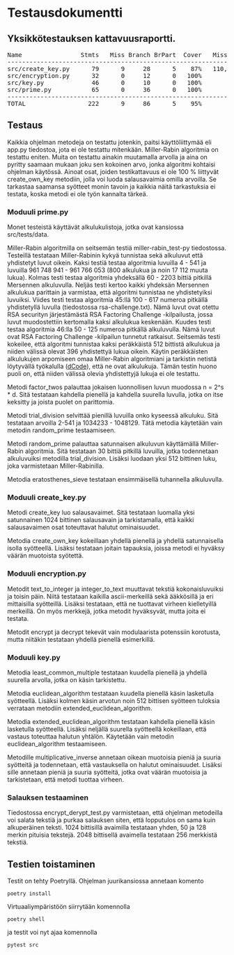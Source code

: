 # Testausdokumentti

## Yksikkötestauksen kattavuusraportti.

<pre>
Name                Stmts   Miss Branch BrPart  Cover   Missing
---------------------------------------------------------------
src/create_key.py      79      9     28      5    87%   110, 124-125, 127-128, 142-143, 147-151
src/encryption.py      32      0     12      0   100%
src/key.py             46      0     10      0   100%
src/prime.py           65      0     36      0   100%
---------------------------------------------------------------
TOTAL                 222      9     86      5    95%
</pre>


## Testaus

Kaikkia ohjelman metodeja on testattu jotenkin, paitsi käyttöliittymää eli app.py tiedostoa, jota ei ole testattu mitenkään. Miller-Rabin algoritmia on testattu eniten. Muita on testattu ainakin muutamalla arvolla ja aina on pyritty saamaan mukaan joku sen kokoinen arvo, jonka algoritmi kohtaisi ohjelman käytössä. Ainoat osat, joiden testikattavuus ei ole 100 % liittyvät create_own_key metodiin, jolla voi luoda salausavaimia omilla arvoilla. Se tarkastaa saamansa syötteet monin tavoin ja kaikkia näitä tarkastuksia ei testata, koska metodi ei ole työn kannalta tärkeä.

### Moduuli prime.py

Monet testeistä käyttävät alkulukulistoja, jotka ovat kansiossa src/tests/data.

Miller-Rabin algoritmilla on seitsemän testiä miller-rabin_test-py tiedostossa. Testeillä testataan Miller-Rabinin kykyä tunnistaa sekä alkuluvut että yhdistetyt luvut oikein. Kaksi testiä testaa algoritmia luvuilla 4 - 541 ja luvuilla 961 748 941 - 961 766 053 (800 alkulukua ja noin 17 112 muuta lukua). Kolmas testi testaa algoritmia yhdeksällä 60 - 2203 bittiä pitkillä Mersennen alkuluvulla. Neljäs testi kertoo kaikki yhdeksän Mersennen alkulukua parittain ja varmistaa, että algoritmi tunnistaa ne yhdistetyiksi luvuiksi. Viides testi testaa algoritmia 45:llä 100 - 617 numeroa pitkällä yhdistetyllä luvulla (tiedostossa rsa-challenge.txt). Nämä luvut ovat otettu RSA securityn järjestämästä RSA Factoring Challenge -kilpailusta, jossa luvut muodostettiin kertomalla kaksi alkulukua keskenään. Kuudes testi testaa algoritmia 46:lla 50 - 125 numeroa pitkällä alkuluvulla. Nämä luvut ovat RSA Factoring Challenge -kilpailun tunnetut ratkaisut. Seitsemäs testi kokeilee, että algoritmi tunnistaa kaksi peräkkäistä 512 bittistä alkulukua ja niiden välissä olevat 396 yhdistettyä lukua oikein. Käytin peräkkäisten alkulukujen arpomiseen omaa Miller-Rabin algoritmiani ja tarkistin netistä löytyvällä työkalulla ([dCode](https://www.dcode.fr/primality-test)), että ne ovat alkulukuja. Tämän testin huono puoli on, että niiden välissä olevia yhdistettyjä lukuja ei ole testattu.

Metodi factor_twos palauttaa jokaisen luonnollisen luvun muodossa n = 2^s * d. Sitä testataan kahdella pienellä ja kahdella suurella luvulla, jotka on itse keksitty ja joista puolet on parittomia. 

Metodi trial_division selvittää pienillä luvuilla onko kyseessä alkuluku. Sitä testataan arvoilla 2-541 ja 1034233 - 1048129. Tätä metodia käytetään vain metodin random_prime testaamiseen.

Metodi random_prime palauttaa satunnaisen alkuluvun käyttämällä Miller-Rabin algoritmia. Sitä testataan 30 bittiä pitkillä luvuilla, jotka todennetaan alkuluvuiksi metodilla trial_division. Lisäksi luodaan yksi 512 bittinen luku, joka varmistetaan Miller-Rabinilla.

Metodia eratosthenes_sieve testataan ensimmäisellä tuhannella alkuluvulla. 

### Moduuli create_key.py

Metodi create_key luo salausavaimet. Sitä testataan luomalla yksi satunnainen 1024 bittinen salausavain ja tarkistamalla, että kaikki salausavaimen osat toteuttavat halutut ominaisuudet.

Metodia create_own_key kokeillaan yhdellä pienellä ja yhdellä satunnaisella isolla syötteellä. Lisäksi testataan joitain tapauksia, joissa metodi ei hyväksy väärän muotoista syötettä.

### Moduuli encryption.py

Metodit text_to_integer ja integer_to_text muuttavat tekstiä kokonaisluvuiksi ja toisin päin. Niitä testataan kaikilla ascii-merkeillä sekä ääkkösillä ja eri mittaisilla syötteillä. Lisäksi testataan, että ne tuottavat virheen kielletyillä merkeillä. On myös merkkejä, jotka metodit hyväksyvät, mutta joita ei testata.

Metodit encrypt ja decrypt tekevät vain modulaarista potenssiin korotusta, mutta niitäkin testataan yhdellä pienellä esimerkillä.

### Moduuli key.py

Metodia least_common_multiple testataan kuudella pienellä ja yhdellä suurella arvolla, jotka on käsin tarkistettu.

Metodia euclidean_algorithm testataan kuudella pienellä käsin lasketulla syötteellä. Lisäksi kolmen käsin arvotun noin 512 bittisen syötteen tuloksia verrataan metodiin extended_euclidean_algorithm.

Metodia extended_euclidean_algorithm testataan kahdella pienellä käsin lasketulla syötteellä. Lisäksi neljällä suurella syötteellä kokeillaan, että vastaus toteuttaa halutun yhtälön. Käytetään vain metodin euclidean_algorithm testaamiseen.

Metodille multiplicative_inverse annetaan oikean muotoisia pieniä ja suuria syötteitä ja todennetaan, että vastauksella on halutut ominaisuudet. Lisäksi sille annetaan pieniä ja suuria syötteitä, jotka ovat väärän muotoisia ja tarkistetaan, että metodi tuottaa virheen. 

### Salauksen testaaminen

Tiedostossa encrypt_derypt_test.py varmistetaan, että ohjelman metodeilla voi salata tekstiä ja purkaa salauksen siten, että lopputulos on sama kuin alkuperäinen teksti. 1024 bittisillä avaimilla testataan yhden, 50 ja 128 merkin pituisia tekstejä. 2048 bittisellä avaimella testataan 256 merkkistä tekstiä.

## Testien toistaminen

Testit on tehty Poetryllä. Ohjelman juurikansiossa annetaan komento

`poetry install`

Virtuaaliympäristöön siirrytään komennolla 

`poetry shell`

ja testit voi nyt ajaa komennolla

`pytest src`
